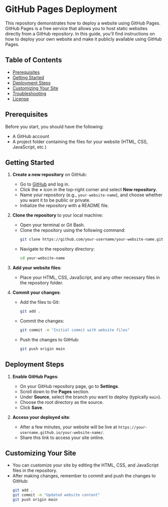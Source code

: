 # GitHub Pages Deployment

This repository demonstrates how to deploy a website using GitHub Pages. GitHub Pages is a free service that allows you to host static websites directly from a GitHub repository. In this guide, you'll find instructions on how to deploy your own website and make it publicly available using GitHub Pages.

## Table of Contents

- [Prerequisites](#prerequisites)
- [Getting Started](#getting-started)
- [Deployment Steps](#deployment-steps)
- [Customizing Your Site](#customizing-your-site)
- [Troubleshooting](#troubleshooting)
- [License](#license)

## Prerequisites

Before you start, you should have the following:

- A GitHub account
- A project folder containing the files for your website (HTML, CSS, JavaScript, etc.)

## Getting Started

1. **Create a new repository** on GitHub:
   - Go to [GitHub](https://github.com) and log in.
   - Click the **+** icon in the top-right corner and select **New repository**.
   - Name your repository (e.g., `your-website-name`), and choose whether you want it to be public or private.
   - Initialize the repository with a README file.

2. **Clone the repository** to your local machine:
   - Open your terminal or Git Bash.
   - Clone the repository using the following command:
     ```bash
     git clone https://github.com/your-username/your-website-name.git
     ```
   - Navigate to the repository directory:
     ```bash
     cd your-website-name
     ```

3. **Add your website files**:
   - Place your HTML, CSS, JavaScript, and any other necessary files in the repository folder.
   
4. **Commit your changes**:
   - Add the files to Git:
     ```bash
     git add .
     ```
   - Commit the changes:
     ```bash
     git commit -m "Initial commit with website files"
     ```
   - Push the changes to GitHub:
     ```bash
     git push origin main
     ```

## Deployment Steps

1. **Enable GitHub Pages**:
   - On your GitHub repository page, go to **Settings**.
   - Scroll down to the **Pages** section.
   - Under **Source**, select the branch you want to deploy (typically `main`).
   - Choose the root directory as the source.
   - Click **Save**.

2. **Access your deployed site**:
   - After a few minutes, your website will be live at `https://your-username.github.io/your-website-name/`.
   - Share this link to access your site online.

## Customizing Your Site

- You can customize your site by editing the HTML, CSS, and JavaScript files in the repository.
- After making changes, remember to commit and push the changes to GitHub:
  ```bash
  git add .
  git commit -m "Updated website content"
  git push origin main
